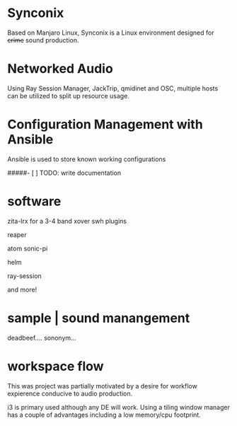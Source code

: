 # Synconix

Based on Manjaro Linux, Synconix is a Linux environment designed for ~~crime~~ sound production.

# Networked Audio

Using Ray Session Manager, JackTrip, qmidinet and OSC, multiple hosts can be utilized to split up resource usage.

# Configuration Management with Ansible

Ansible is used to store known working configurations

#####- [ ] TODO: write documentation

# software

zita-lrx for a 3-4 band xover
swh plugins

reaper

atom
sonic-pi

helm

ray-session

and more!

# sample | sound manangement

deadbeef....
sononym...

# workspace flow

This was project was partially motivated by a desire for workflow expierence conducive to audio production.

i3 is primary used although any DE will work. Using a tiling window manager has a couple of advantages including a low memory/cpu footprint. 
